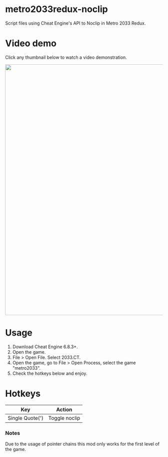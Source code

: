 # metro2033redux-noclip
Script files using Cheat Engine's API to Noclip in Metro 2033 Redux.

# Video demo
Click any thumbnail below to watch a video demonstration.
<div>
    <a href="https://www.youtube.com/watch?v=UxTgTRw69C8"><img src="https://i.imgur.com/NF1BXm8.png" width="800"></a>
</div>

# Usage
1. Download Cheat Engine 6.8.3+.
2. Open the game.
3. File > Open File. Select 2033.CT.
4. Open the game, go to File > Open Process, select the game "metro2033".
5. Check the hotkeys below and enjoy.

# Hotkeys
Key|Action
-|-
Single Quote(')|Toggle noclip

### Notes
Due to the usage of pointer chains this mod only works for the first level of the game.
